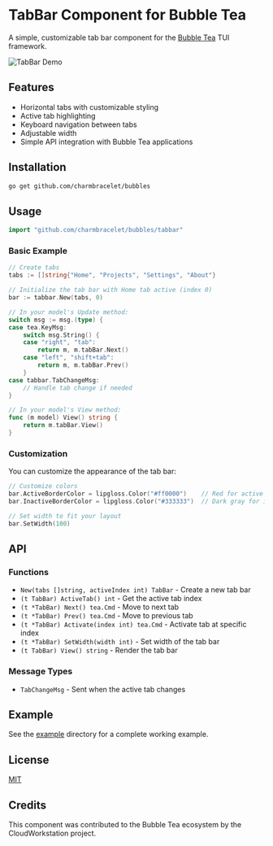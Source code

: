 # TabBar Component for Bubble Tea

A simple, customizable tab bar component for the [Bubble Tea](https://github.com/charmbracelet/bubbletea) TUI framework.

![TabBar Demo](https://github.com/charmbracelet/bubbles/raw/master/tabbar/demo.gif)

## Features

- Horizontal tabs with customizable styling
- Active tab highlighting
- Keyboard navigation between tabs
- Adjustable width
- Simple API integration with Bubble Tea applications

## Installation

```bash
go get github.com/charmbracelet/bubbles
```

## Usage

```go
import "github.com/charmbracelet/bubbles/tabbar"
```

### Basic Example

```go
// Create tabs
tabs := []string{"Home", "Projects", "Settings", "About"}

// Initialize the tab bar with Home tab active (index 0)
bar := tabbar.New(tabs, 0)

// In your model's Update method:
switch msg := msg.(type) {
case tea.KeyMsg:
    switch msg.String() {
    case "right", "tab":
        return m, m.tabBar.Next()
    case "left", "shift+tab":
        return m, m.tabBar.Prev()
    }
case tabbar.TabChangeMsg:
    // Handle tab change if needed
}

// In your model's View method:
func (m model) View() string {
    return m.tabBar.View()
}
```

### Customization

You can customize the appearance of the tab bar:

```go
// Customize colors
bar.ActiveBorderColor = lipgloss.Color("#ff0000")    // Red for active tab
bar.InactiveBorderColor = lipgloss.Color("#333333")  // Dark gray for inactive tabs

// Set width to fit your layout
bar.SetWidth(100)
```

## API

### Functions

- `New(tabs []string, activeIndex int) TabBar` - Create a new tab bar
- `(t TabBar) ActiveTab() int` - Get the active tab index
- `(t *TabBar) Next() tea.Cmd` - Move to next tab
- `(t *TabBar) Prev() tea.Cmd` - Move to previous tab
- `(t *TabBar) Activate(index int) tea.Cmd` - Activate tab at specific index
- `(t *TabBar) SetWidth(width int)` - Set width of the tab bar
- `(t TabBar) View() string` - Render the tab bar

### Message Types

- `TabChangeMsg` - Sent when the active tab changes

## Example

See the [example](./example) directory for a complete working example.

## License

[MIT](https://github.com/charmbracelet/bubbles/blob/master/LICENSE)

## Credits

This component was contributed to the Bubble Tea ecosystem by the CloudWorkstation project.